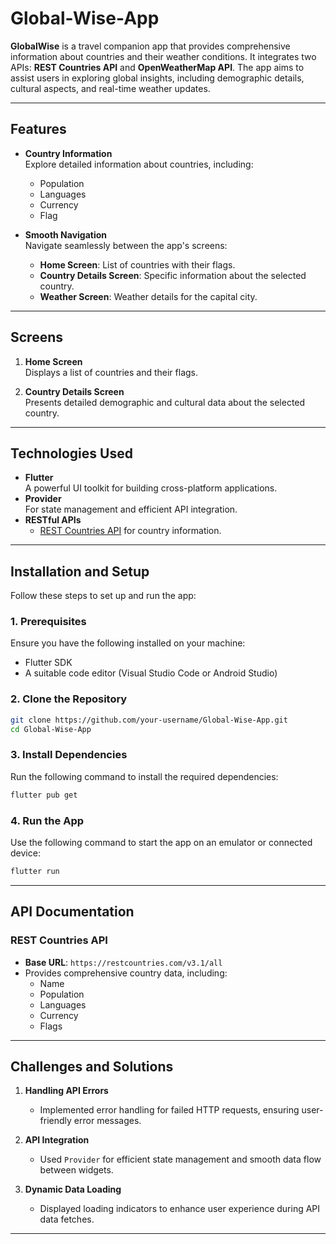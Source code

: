 # Global-Wise-App

**GlobalWise** is a travel companion app that provides comprehensive information about countries and their weather conditions. It integrates two APIs: **REST Countries API** and **OpenWeatherMap API**. The app aims to assist users in exploring global insights, including demographic details, cultural aspects, and real-time weather updates.

---

## Features

- **Country Information**  
  Explore detailed information about countries, including:
  - Population
  - Languages
  - Currency
  - Flag

- **Smooth Navigation**  
  Navigate seamlessly between the app's screens:
  - **Home Screen**: List of countries with their flags.
  - **Country Details Screen**: Specific information about the selected country.
  - **Weather Screen**: Weather details for the capital city.

---

## Screens

1. **Home Screen**  
   Displays a list of countries and their flags.  

2. **Country Details Screen**  
   Presents detailed demographic and cultural data about the selected country. 

---

## Technologies Used

- **Flutter**  
  A powerful UI toolkit for building cross-platform applications.  
- **Provider**  
  For state management and efficient API integration.  
- **RESTful APIs**  
  - [REST Countries API](https://restcountries.com) for country information.

---

## Installation and Setup

Follow these steps to set up and run the app:

### 1. Prerequisites
Ensure you have the following installed on your machine:
- Flutter SDK
- A suitable code editor (Visual Studio Code or Android Studio)

### 2. Clone the Repository
```bash
git clone https://github.com/your-username/Global-Wise-App.git
cd Global-Wise-App
```

### 3. Install Dependencies
Run the following command to install the required dependencies:
```bash
flutter pub get
```

### 4. Run the App
Use the following command to start the app on an emulator or connected device:
```bash
flutter run
```

---

## API Documentation

### **REST Countries API**
- **Base URL**: `https://restcountries.com/v3.1/all`
- Provides comprehensive country data, including:
  - Name
  - Population
  - Languages
  - Currency
  - Flags

---

## Challenges and Solutions

1. **Handling API Errors**  
   - Implemented error handling for failed HTTP requests, ensuring user-friendly error messages.  

2. **API Integration**  
   - Used `Provider` for efficient state management and smooth data flow between widgets.  

3. **Dynamic Data Loading**  
   - Displayed loading indicators to enhance user experience during API data fetches.  

---
